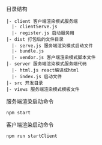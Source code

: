 目录结构

    |- client 客户端渲染模式服务端
      |- clientServe.js
      |- register.js 启动服务用
    |- dist 打包后的文件目录
      |- serve.js 服务端渲染模式启动文件
      |- bundle.js 
      |- vendor.js 客户端渲染模式脚本文件
    |- server 服务端渲染模式服务端代码
      |- html.js react编译成html
      |- index.js 启动文件
    |- src 开发目录
    |- views 服务端渲染模式模板文件

服务端渲染启动命令

    npm start

客户端渲染启动命令

    npm run startClient